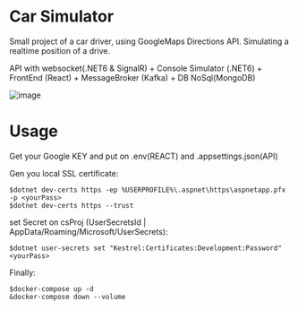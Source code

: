 # Car Simulator

Small project of a car driver, using GoogleMaps Directions API. Simulating a realtime position of a drive.

API with websocket(.NET6 & SignalR) + Console Simulator (.NET6) + FrontEnd (React) + MessageBroker (Kafka) + DB NoSql(MongoDB) 

![image](https://user-images.githubusercontent.com/45390048/232230928-10fc7963-6eb9-4863-931d-b7a6a3c4d085.png)


# Usage

Get your Google KEY and put on .env(REACT) and .appsettings.json(API)

Gen you local SSL certificate:

    $dotnet dev-certs https -ep %USERPROFILE%\.aspnet\https\aspnetapp.pfx -p <yourPass>
    $dotnet dev-certs https --trust
    
set Secret on csProj (UserSecretsId  | AppData/Roaming/Microsoft/UserSecrets):

    $dotnet user-secrets set "Kestrel:Certificates:Development:Password" <yourPass> 
    
Finally:

    $docker-compose up -d
    &docker-compose down --volume


